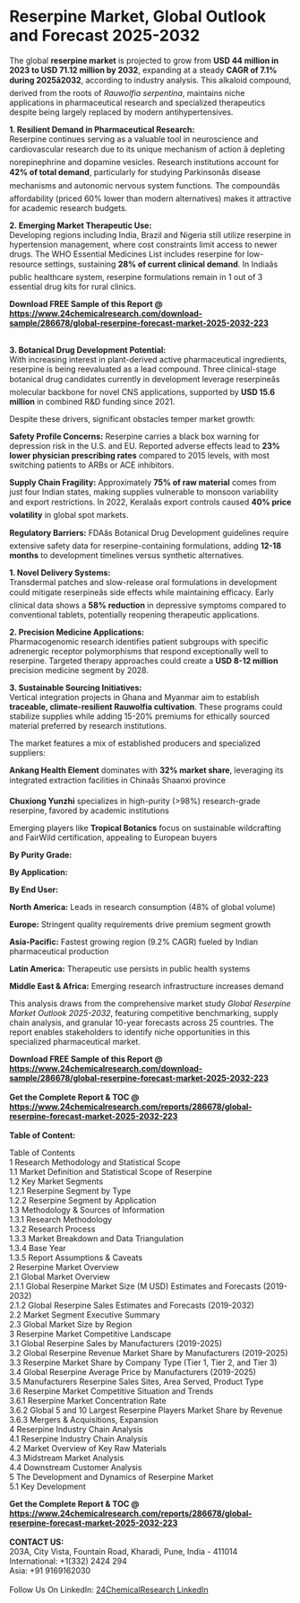 <h1>Reserpine Market, Global Outlook and Forecast 2025-2032</h1><p>The global <strong>reserpine market</strong> is projected to grow from <strong>USD 44 million in 2023 to USD 71.12 million by 2032</strong>, expanding at a steady <strong>CAGR of 7.1% during 2025â2032</strong>, according to industry analysis. This alkaloid compound, derived from the roots of <em>Rauwolfia serpentina</em>, maintains niche applications in pharmaceutical research and specialized therapeutics despite being largely replaced by modern antihypertensives.</p><p><strong>1. Resilient Demand in Pharmaceutical Research:</strong><br>
Reserpine continues serving as a valuable tool in neuroscience and cardiovascular research due to its unique mechanism of action â depleting norepinephrine and dopamine vesicles. Research institutions account for <strong>42% of total demand</strong>, particularly for studying Parkinsonâs disease mechanisms and autonomic nervous system functions. The compoundâs affordability (priced 60% lower than modern alternatives) makes it attractive for academic research budgets.</p><p><strong>2. Emerging Market Therapeutic Use:</strong><br>
Developing regions including India, Brazil and Nigeria still utilize reserpine in hypertension management, where cost constraints limit access to newer drugs. The WHO Essential Medicines List includes reserpine for low-resource settings, sustaining <strong>28% of current clinical demand</strong>. In Indiaâs public healthcare system, reserpine formulations remain in 1 out of 3 essential drug kits for rural clinics.</p><div><b>Download FREE Sample of this Report @ 
            <a href="https://www.24chemicalresearch.com/download-sample/286678/global-reserpine-forecast-market-2025-2032-223">
            https://www.24chemicalresearch.com/download-sample/286678/global-reserpine-forecast-market-2025-2032-223</a></b></div><br><p><strong>3. Botanical Drug Development Potential:</strong><br>
With increasing interest in plant-derived active pharmaceutical ingredients, reserpine is being reevaluated as a lead compound. Three clinical-stage botanical drug candidates currently in development leverage reserpineâs molecular backbone for novel CNS applications, supported by <strong>USD 15.6 million</strong> in combined R&amp;D funding since 2021.</p><p>Despite these drivers, significant obstacles temper market growth:</p><p><strong>Safety Profile Concerns:</strong> Reserpine carries a black box warning for depression risk in the U.S. and EU. Reported adverse effects lead to <strong>23% lower physician prescribing rates</strong> compared to 2015 levels, with most switching patients to ARBs or ACE inhibitors.</p><p><strong>Supply Chain Fragility:</strong> Approximately <strong>75% of raw material</strong> comes from just four Indian states, making supplies vulnerable to monsoon variability and export restrictions. In 2022, Keralaâs export controls caused <strong>40% price volatility</strong> in global spot markets.</p><p><strong>Regulatory Barriers:</strong> FDAâs Botanical Drug Development guidelines require extensive safety data for reserpine-containing formulations, adding <strong>12-18 months</strong> to development timelines versus synthetic alternatives.</p><p><strong>1. Novel Delivery Systems:</strong><br>
Transdermal patches and slow-release oral formulations in development could mitigate reserpineâs side effects while maintaining efficacy. Early clinical data shows a <strong>58% reduction</strong> in depressive symptoms compared to conventional tablets, potentially reopening therapeutic applications.</p><p><strong>2. Precision Medicine Applications:</strong><br>
Pharmacogenomic research identifies patient subgroups with specific adrenergic receptor polymorphisms that respond exceptionally well to reserpine. Targeted therapy approaches could create a <strong>USD 8-12 million</strong> precision medicine segment by 2028.</p><p><strong>3. Sustainable Sourcing Initiatives:</strong><br>
Vertical integration projects in Ghana and Myanmar aim to establish <strong>traceable, climate-resilient Rauwolfia cultivation</strong>. These programs could stabilize supplies while adding 15-20% premiums for ethically sourced material preferred by research institutions.</p><p>The market features a mix of established producers and specialized suppliers:</p><p><strong>Ankang Health Element</strong> dominates with <strong>32% market share</strong>, leveraging its integrated extraction facilities in Chinaâs Shaanxi province</p><p><strong>Chuxiong Yunzhi</strong> specializes in high-purity (&gt;98%) research-grade reserpine, favored by academic institutions</p><p>Emerging players like <strong>Tropical Botanics</strong> focus on sustainable wildcrafting and FairWild certification, appealing to European buyers</p><p><strong>By Purity Grade:</strong></p><p><strong>By Application:</strong></p><p><strong>By End User:</strong></p><p><strong>North America:</strong> Leads in research consumption (48% of global volume)</p><p><strong>Europe:</strong> Stringent quality requirements drive premium segment growth</p><p><strong>Asia-Pacific:</strong> Fastest growing region (9.2% CAGR) fueled by Indian pharmaceutical production</p><p><strong>Latin America:</strong> Therapeutic use persists in public health systems</p><p><strong>Middle East &amp; Africa:</strong> Emerging research infrastructure increases demand</p><p>This analysis draws from the comprehensive market study <em>Global Reserpine Market Outlook 2025-2032</em>, featuring competitive benchmarking, supply chain analysis, and granular 10-year forecasts across 25 countries. The report enables stakeholders to identify niche opportunities in this specialized pharmaceutical market.</p><div><b>Download FREE Sample of this Report @ 
            <a href="https://www.24chemicalresearch.com/download-sample/286678/global-reserpine-forecast-market-2025-2032-223">
            https://www.24chemicalresearch.com/download-sample/286678/global-reserpine-forecast-market-2025-2032-223</a></b></div><br><div><b>Get the Complete Report & TOC @ 
            <a href="https://www.24chemicalresearch.com/reports/286678/global-reserpine-forecast-market-2025-2032-223">
            https://www.24chemicalresearch.com/reports/286678/global-reserpine-forecast-market-2025-2032-223</a></b></div><br>
            <b>Table of Content:</b><p>Table of Contents<br />
1 Research Methodology and Statistical Scope<br />
1.1 Market Definition and Statistical Scope of Reserpine<br />
1.2 Key Market Segments<br />
1.2.1 Reserpine Segment by Type<br />
1.2.2 Reserpine Segment by Application<br />
1.3 Methodology & Sources of Information<br />
1.3.1 Research Methodology<br />
1.3.2 Research Process<br />
1.3.3 Market Breakdown and Data Triangulation<br />
1.3.4 Base Year<br />
1.3.5 Report Assumptions & Caveats<br />
2 Reserpine Market Overview<br />
2.1 Global Market Overview<br />
2.1.1 Global Reserpine Market Size (M USD) Estimates and Forecasts (2019-2032)<br />
2.1.2 Global Reserpine Sales Estimates and Forecasts (2019-2032)<br />
2.2 Market Segment Executive Summary<br />
2.3 Global Market Size by Region<br />
3 Reserpine Market Competitive Landscape<br />
3.1 Global Reserpine Sales by Manufacturers (2019-2025)<br />
3.2 Global Reserpine Revenue Market Share by Manufacturers (2019-2025)<br />
3.3 Reserpine Market Share by Company Type (Tier 1, Tier 2, and Tier 3)<br />
3.4 Global Reserpine Average Price by Manufacturers (2019-2025)<br />
3.5 Manufacturers Reserpine Sales Sites, Area Served, Product Type<br />
3.6 Reserpine Market Competitive Situation and Trends<br />
3.6.1 Reserpine Market Concentration Rate<br />
3.6.2 Global 5 and 10 Largest Reserpine Players Market Share by Revenue<br />
3.6.3 Mergers & Acquisitions, Expansion<br />
4 Reserpine Industry Chain Analysis<br />
4.1 Reserpine Industry Chain Analysis<br />
4.2 Market Overview of Key Raw Materials<br />
4.3 Midstream Market Analysis<br />
4.4 Downstream Customer Analysis<br />
5 The Development and Dynamics of Reserpine Market <br />
5.1 Key Development</p><div><b>Get the Complete Report & TOC @ 
            <a href="https://www.24chemicalresearch.com/reports/286678/global-reserpine-forecast-market-2025-2032-223">
            https://www.24chemicalresearch.com/reports/286678/global-reserpine-forecast-market-2025-2032-223</a></b></div><br><b>CONTACT US:</b><br>
            203A, City Vista, Fountain Road, Kharadi, Pune, India - 411014<br>
            International: +1(332) 2424 294<br>
            Asia: +91 9169162030 <br><br>
            Follow Us On LinkedIn: <a href="https://www.linkedin.com/company/24chemicalresearch/">24ChemicalResearch LinkedIn</a>